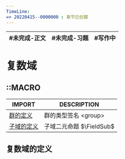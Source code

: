 ```yaml
---
TimeLine: 
=> 20220415--0000000 : 章节已创建
---
```

| #未完成-正文 | #未完成-习题 | #写作中 | 
| ------------ | ------------ | ------- |

# 复数域

## ::MACRO

| IMPORT                                       | DESCRIPTION                   |
| -------------------------------------------- | ----------------------------- |
| [群的定义](代数-群-群的定义.md#群的定义)     | 群的类型签名 $\text{<group>}$ |
| [子域的定义](代数-域-域的定义.md#子域的定义) | 子域二元命题 $\FieldSub$      |


## 复数域的定义

